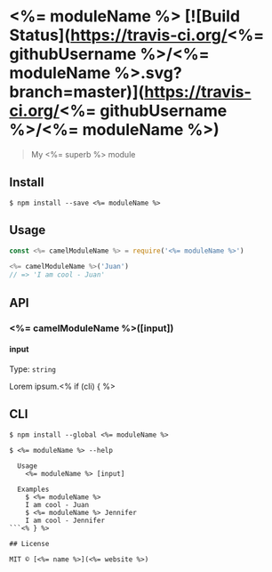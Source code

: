 # <%= moduleName %> [![Build Status](https://travis-ci.org/<%= githubUsername %>/<%= moduleName %>.svg?branch=master)](https://travis-ci.org/<%= githubUsername %>/<%= moduleName %>)

> My <%= superb %> module

## Install

```
$ npm install --save <%= moduleName %>
```

## Usage

```js
const <%= camelModuleName %> = require('<%= moduleName %>')

<%= camelModuleName %>('Juan')
// => 'I am cool - Juan'
```

## API

### <%= camelModuleName %>([input])

#### input

Type: `string`

Lorem ipsum.<% if (cli) { %>

## CLI

```
$ npm install --global <%= moduleName %>
```

```
$ <%= moduleName %> --help

  Usage
    <%= moduleName %> [input]

  Examples
    $ <%= moduleName %>
    I am cool - Juan
    $ <%= moduleName %> Jennifer
    I am cool - Jennifer
```<% } %>

## License

MIT © [<%= name %>](<%= website %>)
